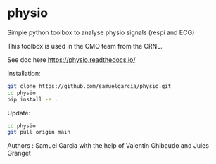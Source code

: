 # physio

Simple python toolbox to analyse physio signals (respi and ECG)

This toolbox is used in the CMO team from the CRNL.

See doc here https://physio.readthedocs.io/



Installation:

```bash
git clone https://github.com/samuelgarcia/physio.git
cd physio
pip install -e .
```

Update:
```bash
cd physio
git pull origin main
```

Authors : Samuel Garcia with the help of Valentin Ghibaudo and Jules Granget
